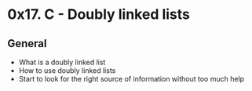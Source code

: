 # 0x17. C - Doubly linked lists

## General
- What is a doubly linked list
- How to use doubly linked lists
- Start to look for the right source of information without too much help
